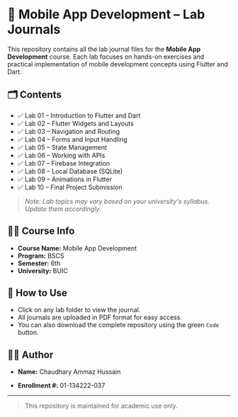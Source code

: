 # 📘 Mobile App Development – Lab Journals

This repository contains all the lab journal files for the **Mobile App Development** course. Each lab focuses on hands-on exercises and practical implementation of mobile development concepts using Flutter and Dart.

## 🗂️ Contents

- ✅ Lab 01 – Introduction to Flutter and Dart
- ✅ Lab 02 – Flutter Widgets and Layouts
- ✅ Lab 03 – Navigation and Routing
- ✅ Lab 04 – Forms and Input Handling
- ✅ Lab 05 – State Management
- ✅ Lab 06 – Working with APIs
- ✅ Lab 07 – Firebase Integration
- ✅ Lab 08 – Local Database (SQLite)
- ✅ Lab 09 – Animations in Flutter
- ✅ Lab 10 – Final Project Submission

> _Note: Lab topics may vary based on your university's syllabus. Update them accordingly._

## 🧑‍🎓 Course Info

- **Course Name:** Mobile App Development  
- **Program:** BSCS  
- **Semester:** 6th  
- **University:** BUIC

## 📝 How to Use

- Click on any lab folder to view the journal.
- All journals are uploaded in PDF format for easy access.
- You can also download the complete repository using the green `Code` button.

## 🙋‍♂️ Author

- **Name:** Chaudhary Ammaz Hussain

- **Enrollment #:** 01-134222-037

---

> This repository is maintained for academic use only.
